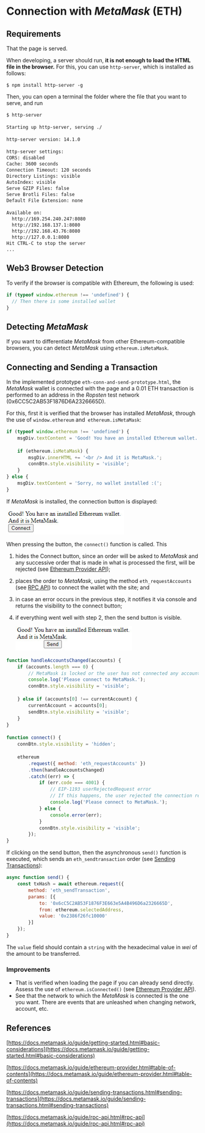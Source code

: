 # Connection with *MetaMask* (ETH)

## Requirements
That the page is served.

When developing, a server should run, **it is not enough to load the HTML file in the browser.** For this, you can use `http-server`, which is installed as follows:

```console
$ npm install http-server -g
```

Then, you can open a terminal the folder where the file that you want to serve, and run

```console
$ http-server

Starting up http-server, serving ./

http-server version: 14.1.0

http-server settings: 
CORS: disabled
Cache: 3600 seconds
Connection Timeout: 120 seconds
Directory Listings: visible
AutoIndex: visible
Serve GZIP Files: false
Serve Brotli Files: false
Default File Extension: none

Available on:
  http://169.254.240.247:8080
  http://192.168.137.1:8080
  http://192.168.43.76:8080
  http://127.0.0.1:8080
Hit CTRL-C to stop the server
...
```

## Web3 Browser Detection
To verify if the browser is compatible with Ethereum, the following is used:
```js
if (typeof window.ethereum !== 'undefined') {
  // Then there is some installed wallet
}
```

## Detecting *MetaMask*
If you want to differentiate *MetaMask* from other Ethereum-compatible browsers, you can detect *MetaMask* using `ethereum.isMetaMask`.

## Connecting and Sending a Transaction

In the implemented prototype `eth-conn-and-send-prototype.html`, the *MetaMask* wallet is connected with the page and a 0.01 ETH transaction is performed to an address in the *Ropsten* test network (0x6CC5C2AB53F1876D6A2326665D).

For this, first it is verified that the browser has installed *MetaMask*, through the use of `window.ethereum` and` ethereum.isMetaMask`:
```js
if (typeof window.ethereum !== 'undefined') {
    msgDiv.textContent = 'Good! You have an installed Ethereum wallet.';

    if (ethereum.isMetaMask) {
        msgDiv.innerHTML += '<br /> And it is MetaMask.';
        connBtn.style.visibility = 'visible';
    }
} else {
    msgDiv.textContent = 'Sorry, no wallet installed :(';
}
```
If *MetaMask* is installed, the connection button is displayed:

![](connect-btn.jpg)

When pressing the button, the `connect()` function is called. This

1. hides the Connect button, since an order will be asked to *MetaMask* and any successive order that is made in what is processed the first, will be rejected (see [Ethereum Provider API](https://docs.metamask.io/guide/ethereum-provider.html#using-the-provider));
2. places the order to *MetaMask*, using the method `eth_requestAccounts` (see [RPC API](https://docs.metamask.io/guide/rpc-api.html#eth-requestaccounts)) to connect the wallet with the site; and
3. in case an error occurs in the previous step, it notifies it via console and returns the visibility to the connect button;
4. if everything went well with step 2, then the send button is visible.
   
   ![](send-btn.jpg)

```js
function handleAccountsChanged(accounts) {
    if (accounts.length === 0) {
        // MetaMask is locked or the user has not connected any accounts
        console.log('Please connect to MetaMask.');
        connBtn.style.visibility = 'visible';

    } else if (accounts[0] !== currentAccount) {
        currentAccount = accounts[0];
        sendBtn.style.visibility = 'visible';
    }
}

function connect() {
    connBtn.style.visibility = 'hidden';

    ethereum
        .request({ method: 'eth_requestAccounts' })
        .then(handleAccountsChanged)
        .catch((err) => {
            if (err.code === 4001) {
                // EIP-1193 userRejectedRequest error
                // If this happens, the user rejected the connection request.
                console.log('Please connect to MetaMask.');
            } else {
                console.error(err);
            }
            connBtn.style.visibility = 'visible';
        });
}
```

If clicking on the send button, then the asynchronous `send()` function is executed, which sends an `eth_sendtransaction` order (see [Sending Transactions](https://docs.metamask.io/guide/sending-transactions.html#sending-transactions)):

```js
async function send() {
    const txHash = await ethereum.request({
        method: 'eth_sendTransaction',
        params: [{
            to: '0x6cC5C2AB53F1876F3E663e5A4B496D6a2326665D',
            from: ethereum.selectedAddress,
            value: '0x2386f26fc10000'
        }]
    });
}
```

The `value` field should contain a `string` with the hexadecimal value in *wei* of the amount to be transferred.

### Improvements
- That is verified when loading the page if you can already send directly. Assess the use of `ethereum.isConnected()` (see [Ethereum Provider API](https://docs.metamask.io/guide/ethereum-provider.html#ethereum-isconnected)).
- See that the network to which the *MetaMask* is connected is the one you want. There are events that are unleashed when changing network, account, etc.

<!-- ## User State
Currently there are a few stateful things to consider when interacting with this API:

- What is the current network?
- What is the current account?

Both of these are available synchronously as `ethereum.networkVersion` and `ethereum.selectedAddress`. You can listen for changes using events too, see (the API reference). -->

## References
[https://docs.metamask.io/guide/getting-started.html#basic-considerations](https://docs.metamask.io/guide/getting-started.html#basic-considerations)

[https://docs.metamask.io/guide/ethereum-provider.html#table-of-contents](https://docs.metamask.io/guide/ethereum-provider.html#table-of-contents)

[https://docs.metamask.io/guide/sending-transactions.html#sending-transactions](https://docs.metamask.io/guide/sending-transactions.html#sending-transactions)

[https://docs.metamask.io/guide/rpc-api.html#rpc-api](https://docs.metamask.io/guide/rpc-api.html#rpc-api)
